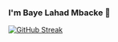 ### I'm Baye Lahad Mbacke 👋

[![GitHub Streak](https://streak-stats.demolab.com?user=LahadMbacke&theme=python-dark)](https://git.io/streak-stats)
